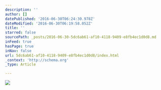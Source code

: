 ```yaml
---
description: ''
author: []
datePublished: '2016-06-30T06:24:30.978Z'
dateModified: '2016-06-30T06:19:58.052Z'
title: ''
starred: false
sourcePath: _posts/2016-06-30-5dc6ab61-af10-4118-9409-e8fb4ec1d0d8.md
inFeed: true
hasPage: true
inNav: false
url: 5dc6ab61-af10-4118-9409-e8fb4ec1d0d8/index.html
_context: 'http://schema.org'
_type: Article

---
```

![](https://the-grid-user-content.s3-us-west-2.amazonaws.com/5b2e16e1-8e6b-46dc-b5a4-946b2e2ab931.jpg)